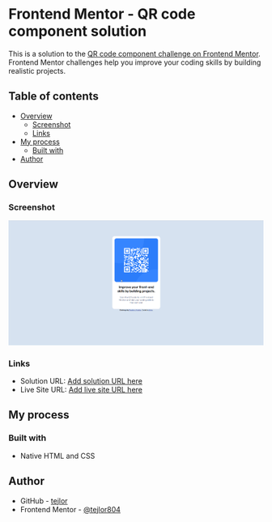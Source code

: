 # Frontend Mentor - QR code component solution

This is a solution to the [QR code component challenge on Frontend Mentor](https://www.frontendmentor.io/challenges/qr-code-component-iux_sIO_H). Frontend Mentor challenges help you improve your coding skills by building realistic projects. 

## Table of contents

- [Overview](#overview)
  - [Screenshot](#screenshot)
  - [Links](#links)
- [My process](#my-process)
  - [Built with](#built-with)
- [Author](#author)

## Overview

### Screenshot

![](./screenshot.png)

### Links

- Solution URL: [Add solution URL here](https://github.com/tejlor804/frontendmentor-qr-code)
- Live Site URL: [Add live site URL here](https://your-live-site-url.com)

## My process

### Built with

- Native HTML and CSS

## Author

- GitHub - [tejlor](https://github.com/tejlor804)
- Frontend Mentor - [@tejlor804](https://www.frontendmentor.io/profile/tejlor804)
